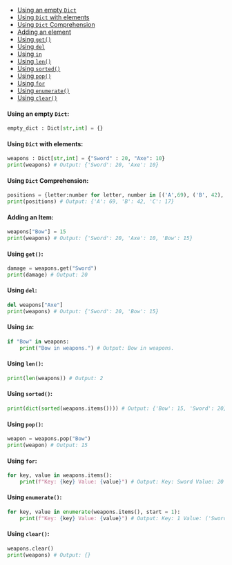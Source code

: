 - [Using an empty `Dict`](#using-an-empty-dict)
- [Using `Dict` with elements](#using-dict-with-elements)
- [Using `Dict` Comprehension](#using-dict-comprehension)
- [Adding an element](#adding-an-element)
- [Using `get()`](#using-get())
- [Using `del`](#using-del)
- [Using `in`](#using-in)
- [Using `len()`](#using-len())
- [Using `sorted()`](#using-sorted())
- [Using `pop()`](#using-pop())
- [Using `for`](#using-for)
- [Using `enumerate()`](#using-enumerate())
- [Using `clear()`](#using-clear())
#### <a name="using-an-empty-dict"></a>Using an empty `Dict`:
```python
empty_dict : Dict[str,int] = {}
```
#### <a name="using-dict-with-elements"></a>Using `Dict` with elements:
```python
weapons : Dict[str,int] = {"Sword" : 20, "Axe": 10}
print(weapons) # Output: {'Sword': 20, 'Axe': 10}
```
#### <a name="using-dict-comprehension"></a>Using `Dict` Comprehension:
```python
positions = {letter:number for letter, number in [('A',69), ('B', 42), ('C', 17)]}
print(positions) # Output: {'A': 69, 'B': 42, 'C': 17} 
```
#### <a name="adding-an-element"></a>Adding an Item:
```python
weapons["Bow"] = 15
print(weapons) # Output: {'Sword': 20, 'Axe': 10, 'Bow': 15}
```
#### <a name="using-get()"></a>Using `get()`:
```python
damage = weapons.get("Sword")
print(damage) # Output: 20
```
#### <a name="using-del"></a>Using `del`:
```python
del weapons["Axe"]
print(weapons) # Output: {'Sword': 20, 'Bow': 15}
```
#### <a name="using-in"></a>Using `in`:
```python
if "Bow" in weapons:
    print("Bow in weapons.") # Output: Bow in weapons.
```
#### <a name="using-len()"></a>Using `len()`:
```python
print(len(weapons)) # Output: 2
```
#### <a name="using-sorted()"></a>Using `sorted()`:
```python
print(dict(sorted(weapons.items()))) # Output: {'Bow': 15, 'Sword': 20}
```
#### <a name="using-pop()"></a>Using `pop()`:
```python
weapon = weapons.pop("Bow")
print(weapon) # Output: 15
```
#### <a name="using-for"></a>Using `for`:
```python
for key, value in weapons.items():
    print(f"Key: {key} Value: {value}") # Output: Key: Sword Value: 20
```
#### <a name="using-enumerate()"></a>Using `enumerate()`:
```python
for key, value in enumerate(weapons.items(), start = 1):
    print(f"Key: {key} Value: {value}") # Output: Key: 1 Value: ('Sword', 20)
```
#### <a name="using-clear()"></a>Using `clear()`:
```python
weapons.clear()
print(weapons) # Output: {}
```
